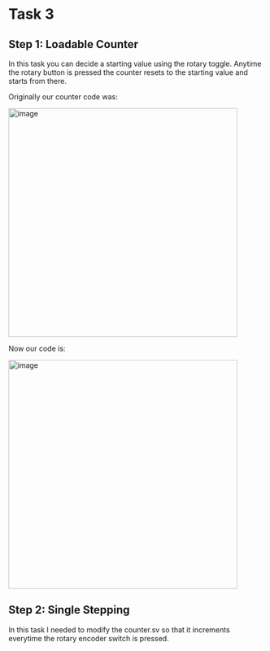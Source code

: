 # Task 3 #
## Step 1: Loadable Counter ##
In this task you can decide a starting value using the rotary toggle. Anytime the rotary button is pressed the counter resets to the starting value and starts from there.

Originally our counter code was:

<img width="450" alt="image" src="https://user-images.githubusercontent.com/69715492/198644871-526e4d41-11eb-410d-9e56-6a982d9c5bd9.png">

Now our code is: 

<img width="450" alt="image" src="https://user-images.githubusercontent.com/69715492/198644630-c6e4e4e6-92ea-4e9b-982c-ab93a1574119.png">



## Step 2: Single Stepping ##
In this task I needed to modify the counter.sv so that it increments everytime the rotary encoder switch is pressed.
